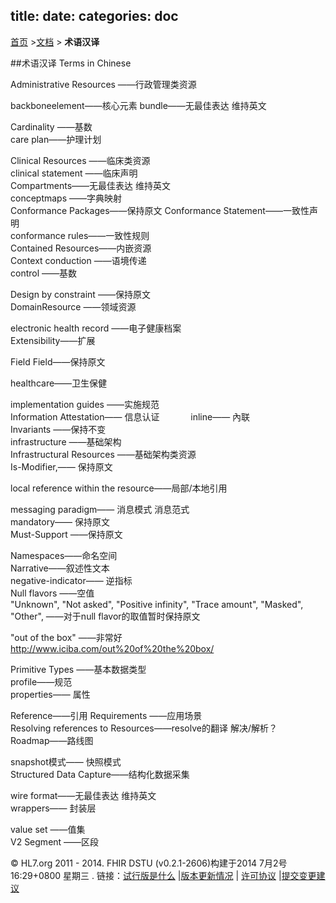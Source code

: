 title: 
date: 
categories: doc
---		

  [首页](../home/index.html) >[文档](documentation.html) > **术语汉译**	


##术语汉译  Terms in Chinese

Administrative Resources ——行政管理类资源     

backboneelement——核心元素
bundle——无最佳表达 维持英文      

Cardinality ——基数    
care plan——护理计划

Clinical Resources ——临床类资源     
clinical statement ——临床声明       
Compartments——无最佳表达 维持英文      
conceptmaps ——字典映射		
Conformance Packages——保持原文
Conformance Statement——一致性声明      
conformance rules——一致性规则    
Contained Resources——内嵌资源     
Context conduction ——语境传递     
control ——基数     

Design by constraint ——保持原文       
DomainResource ——领域资源     

electronic health record ——电子健康档案     
Extensibility——扩展

Field Field——保持原文     

healthcare——卫生保健   

implementation guides ——实施规范      
Information Attestation—— 信息认证　　   　
inline—— 內联      
Invariants ——保持不变      
infrastructure ——基础架构      
Infrastructural Resources ——基础架构类资源    
Is-Modifier,—— 保持原文     

local reference within the resource——局部/本地引用     
 
messaging paradigm—— 消息模式 消息范式     
mandatory—— 保持原文      
Must-Support ——保持原文   

Namespaces——命名空间      
Narrative——叙述性文本     
negative-indicator—— 逆指标     
Null flavors ——空值      
"Unknown", "Not asked", "Positive infinity", "Trace amount", "Masked", "Other", ——对于null flavor的取值暂时保持原文    

"out of the box" ——非常好 http://www.iciba.com/out%20of%20the%20box/      

Primitive Types ——基本数据类型     
profile——规范       
properties—— 属性     

Reference——引用
Requirements ——应用场景        
Resolving references to Resources——resolve的翻译 解决/解析？    
Roadmap——路线图       
 
snapshot模式—— 快照模式     
Structured Data Capture——结构化数据采集      

wire format——无最佳表达 维持英文      
wrappers—— 封装层     

value set ——值集     
V2 Segment ——区段      
  


     

&copy; HL7.org 2011 - 2014. FHIR DSTU (v0.2.1-2606)构建于2014  7月2号 16:29+0800 星期三 . 
链接：[试行版是什么](http://hl7.org/implement/standards/fhir/dstu.html) |[版本更新情况](http://hl7.org/implement/standards/fhir/history.html) | [许可协议](http://hl7.org/implement/standards/fhir/license.html) |[提交变更建议](http://gforge.hl7.org/gf/project/fhir/tracker/?action=TrackerItemAdd&tracker_id=677) 	 		